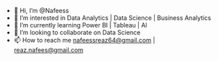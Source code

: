 - 👋 Hi, I’m @Nafeess
- 👀 I’m interested in Data Analytics  | Data Science | Business Analytics
- 🌱 I’m currently learning Power BI | Tableau | AI
- 💞️ I’m looking to collaborate on Data Science
- 📫 How to reach me nafeessreaz64@gmail.com | reaz.nafees@gmail.com

<!---
Nafeess64/Nafeess64 is a ✨ special ✨ repository because its `README.md` (this file) appears on your GitHub profile.
You can click the Preview link to take a look at your changes.
--->
